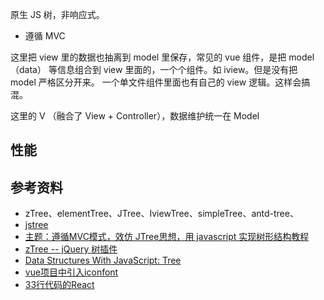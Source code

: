<!--
 * @Description: 
 * @Author: Jecyu
 * @Date: 2020-05-26 15:31:50
 * @LastEditTime: 2020-05-29 15:04:00
 * @LastEditors: Jecyu
--> 
原生 JS 树，非响应式。
- 遵循 MVC 
  
这里把 view 里的数据也抽离到 model 里保存，常见的 vue 组件，是把 model（data） 等信息组合到 view 里面的，一个个组件。如 iview。但是没有把 model 严格区分开来。 一个单文件组件里面也有自己的 view 逻辑。这样会搞混。

这里的 V （融合了 View + Controller），数据维护统一在 Model

## 性能

## 参考资料

- zTree、elementTree、JTree、IviewTree、simpleTree、antd-tree、
- [jstree](https://github.com/vakata/jstree)
- [主题：遵循MVC模式，效仿 JTree思想，用 javascript 实现树形结构教程](https://www.iteye.com/topic/214193)
- [zTree -- jQuery 树插件](http://www.treejs.cn/v3/main.php#_zTreeInfo)
- [Data Structures With JavaScript: Tree](https://code.tutsplus.com/articles/data-structures-with-javascript-tree--cms-23393)
- [vue项目中引入iconfont](https://juejin.im/post/5d25bca351882557d44c8a85#heading-10)
- [33行代码的React](https://mp.weixin.qq.com/s/pjCm2EBGlWlRo7U-Z-2kYg)